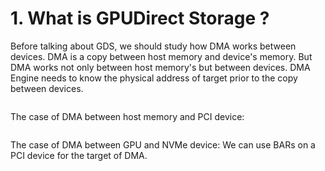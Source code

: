 # 1. What is GPUDirect Storage ?
Before talking about GDS, we should study how DMA works between devices. DMA is a copy between host memory and device's memory. 
But DMA works not only between host memory's but between devices. DMA Engine needs to know the physical address of target prior to the copy between devices. 
```
```
The case of DMA between host memory and PCI device:
```

```
The case of DMA between GPU and NVMe device:
We can use BARs on a PCI device for the target of DMA.
```

```


